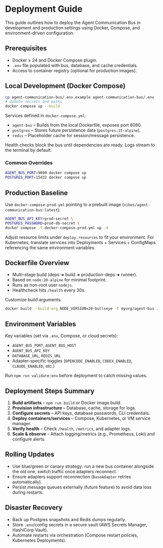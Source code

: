 # Deployment Guide

This guide outlines how to deploy the Agent Communication Bus in development and production settings using Docker, Compose, and environment-driven configuration.

## Prerequisites
- Docker ≥ 24 and Docker Compose plugin.
- `.env` file populated with bus, database, and cache credentials.
- Access to container registry (optional for production images).

## Local Development (Docker Compose)

```bash
cp agent-communication-bus/.env.example agent-communication-bus/.env
# Update secrets and paths
docker compose up --build
```

Services defined in `docker-compose.yml`:
- `agent-bus` – Builds from the local Dockerfile, exposes port 8080.
- `postgres` – Stores future persistence data (`postgres:15-alpine`).
- `redis` – Placeholder cache for session/message persistence.

Health checks block the bus until dependencies are ready. Logs stream to the terminal by default.

### Common Overrides
```bash
AGENT_BUS_PORT=9090 docker compose up
POSTGRES_PORT=15432 docker compose up
```

## Production Baseline

Use `docker-compose.prod.yml` pointing to a prebuilt image (`vibes/agent-communication-bus:latest`):

```bash
AGENT_BUS_API_KEY=prod-secret \
POSTGRES_PASSWORD=prod-db-secret \
docker compose -f docker-compose.prod.yml up -d
```

Adjust resource limits under `deploy.resources` to fit your environment. For Kubernetes, translate services into Deployments + Services + ConfigMaps referencing the same environment variables.

## Dockerfile Overview
- Multi-stage build (deps ➜ build ➜ production-deps ➜ runner).
- Based on `node:20-alpine` for minimal footprint.
- Runs as non-root user `nodejs`.
- Healthcheck hits `/health` every 30s.

Customize build arguments:
```bash
docker build --build-arg NODE_VERSION=20-bullseye -t myorg/agent-bus .
```

## Environment Variables

Key variables (set via `.env`, Compose, or cloud secrets):
- `AGENT_BUS_PORT`, `AGENT_BUS_HOST`
- `AGENT_BUS_API_KEY`
- `DATABASE_URL`, `REDIS_URL`
- Adapter-specific toggles (`OPENCODE_ENABLED`, `CODEX_ENABLED`, `CLAUDE_ENABLED`, etc.)

Run `npm run validate:env` before deployment to catch missing values.

## Deployment Steps Summary
1. **Build artifacts** – `npm run build` or Docker image build.
2. **Provision infrastructure** – Database, cache, storage for logs.
3. **Configure secrets** – API keys, database passwords, CLI credentials.
4. **Deploy containers/services** – Compose, Kubernetes, or VM service manager.
5. **Verify health** – Check `/health`, `/metrics`, and adapter logs.
6. **Scale & observe** – Attach logging/metrics (e.g., Prometheus, Loki) and configure alerts.

## Rolling Updates
- Use blue/green or canary strategy: run a new bus container alongside the old one, switch traffic once adapters reconnect.
- Ensure adapters support reconnection (`BaseAdapter` retries automatically).
- Persist message queues externally (future feature) to avoid data loss during restarts.

## Disaster Recovery
- Back up Postgres snapshots and Redis dumps regularly.
- Store `.env`/config secrets in a secure vault (AWS Secrets Manager, HashiCorp Vault).
- Automate restarts via orchestration (Compose restart policies, Kubernetes Deployments).
